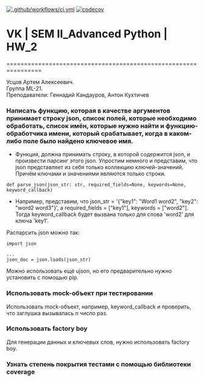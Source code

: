 [![.github/workflows/ci.yml](https://github.com/Totenkaf/advanced_python/actions/workflows/ci.yml/badge.svg)](https://github.com/Totenkaf/advanced_python/actions/workflows/ci.yml)
[![codecov](https://codecov.io/gh/Totenkaf/advanced_python/branch/main/graph/badge.svg?token=5jHkOnOQib)](https://codecov.io/gh/Totenkaf/advanced_python)

# VK | SEM II_Advanced Python | HW_2

================================================================ 
  
Усцов Артем Алексеевич.  
Группа ML-21.  
Преподаватели: Геннадий Кандауров, Антон Кухтичев

### Написать функцию, которая в качестве аргументов принимает строку json, список полей, которые необходимо обработать, список имён, которые нужно найти и функцию-обработчика имени, который срабатывает, когда в каком-либо поле было найдено ключевое имя.

- Функция, должна принимать строку, в которой содержится json, и произвести парсинг этого json. Упростим немного и представим, что json представляет из себя только коллекцию ключей-значений. Причём ключами и значениями являются только строки.

```
def parse_json(json_str: str, required_fields=None, keywords=None, keyword_callback)
```

- Например, представим, что json_str = '{"key1": "Word1 word2", "key2": "word2 word3"}', а required_fields = ["key1"], keywords = ["word2"]. Тогда keyword_callback будет вызвана только для слова 'word2' для ключа 'key1'.  

Распарсить json можно так:
```
import json

...
json_doc = json.loads(json_str)
```

Можно использовать ещё ujson, но его предварительно нужно установить с помощью pip.

### Использовать mock-объект при тестировании  
Использовать mock-объект, например, keyword_callback и проверить, что заглушка вызывалась n число раз.  

### Использовать factory boy  
Для генерации данных и ключевых слов, нужно использовать factory boy.

### Узнать степень покрытия тестами с помощью библиотеки coverage
